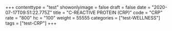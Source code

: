 +++
contenttype = "test"
showonlyimage = false
draft = false
date = "2020-07-17T09:51:22.775Z"
title = "C-REACTIVE PROTEIN (CRP)"
code = "CRP"
rate = "800"
hc = "100"
weight = 55555
categories = ["test-WELLNESS"]
tags = ["test-CRP"]
+++

